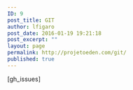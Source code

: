 ```yaml
---
ID: 9
post_title: GIT
author: lfigaro
post_date: 2016-01-19 19:21:18
post_excerpt: ""
layout: page
permalink: http://projetoeden.com/git/
published: true
---
```

[gh_issues]